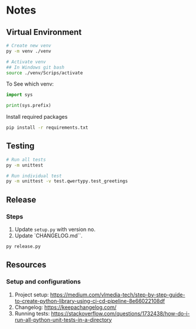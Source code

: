 # Notes

## Virtual Environment

```bash
# Create new venv
py -m venv ./venv

# Activate venv
## In Windows git bash
source ./venv/Scrips/activate
```

To See which venv:

```py
import sys

print(sys.prefix)
```

Install required packages

```bash
pip install -r requirements.txt
```

## Testing

```bash
# Run all tests
py -m unittest

# Run individual test
py -m unittest -v test.qwertypy.test_greetings
```

## Release

### Steps

1. Update `setup.py` with version no.
2. Update `CHANGELOG.md``.

```bash
py release.py
```

## Resources

### Setup and configurations

1. Project setup: https://medium.com/vlmedia-tech/step-by-step-guide-to-create-python-library-using-ci-cd-pipeline-8e66022108df
2. Changelog: https://keepachangelog.com/
3. Running tests: https://stackoverflow.com/questions/1732438/how-do-i-run-all-python-unit-tests-in-a-directory
